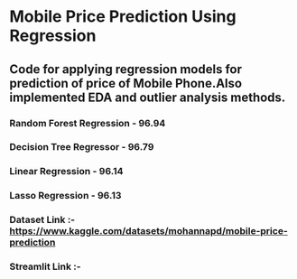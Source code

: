# Mobile Price Prediction Using Regression
## Code for applying regression models for prediction of price of Mobile Phone.Also implemented EDA and outlier analysis methods.
### Random Forest Regression - 96.94
### Decision Tree Regressor - 96.79
### Linear Regression - 96.14
### Lasso Regression - 96.13

### Dataset Link :- https://www.kaggle.com/datasets/mohannapd/mobile-price-prediction
### Streamlit Link :-